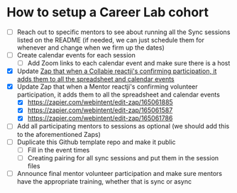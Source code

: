 # How to setup a Career Lab cohort

- [ ] Reach out to specific mentors to see about running all the Sync sessions listed on the README (if needed, we can just schedule them for whenever and change when we firm up the dates)
- [ ] Create calendar events for each session
    - [ ] Add Zoom links to each calendar event and make sure there is a host
- [X] Update [Zap that when a Collabie reactji's confirming participation, it adds them to all the spreadsheet and calendar events](https://zapier.com/editor/164630788/published/164630911) 
- [X] Update Zap that when a Mentor reactji's confirming volunteer participation, it adds them to all the spreadsheet and calendar events 
  - [X] https://zapier.com/webintent/edit-zap/165061885
  - [X] https://zapier.com/webintent/edit-zap/165061587
  - [X] https://zapier.com/webintent/edit-zap/165061786
- [ ] Add all participating mentors to sessions as optional (we should add this to the aforementioned Zaps)
- [ ] Duplicate this Github template repo and make it public
  - [ ] Fill in the event times
  - [ ] Creating pairing for all sync sessions and put them in the session files
- [ ] Announce final mentor volunteer participation and make sure mentors have the appropriate training, whether that is sync or async 

